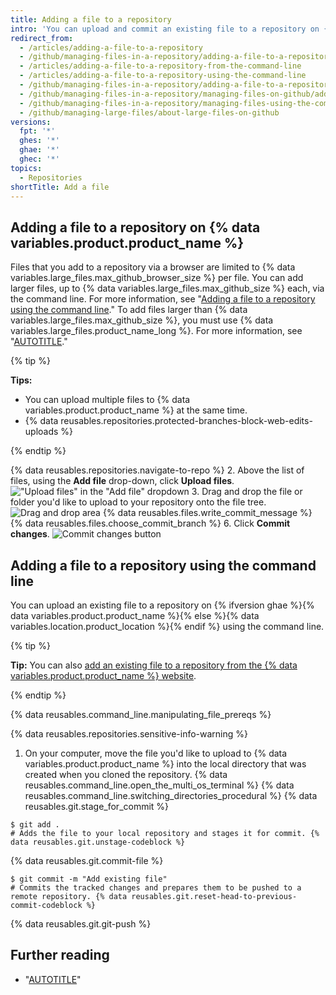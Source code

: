 ```yaml
---
title: Adding a file to a repository
intro: 'You can upload and commit an existing file to a repository on {% data variables.product.product_name %} or by using the command line.'
redirect_from:
  - /articles/adding-a-file-to-a-repository
  - /github/managing-files-in-a-repository/adding-a-file-to-a-repository
  - /articles/adding-a-file-to-a-repository-from-the-command-line
  - /articles/adding-a-file-to-a-repository-using-the-command-line
  - /github/managing-files-in-a-repository/adding-a-file-to-a-repository-using-the-command-line
  - /github/managing-files-in-a-repository/managing-files-on-github/adding-a-file-to-a-repository
  - /github/managing-files-in-a-repository/managing-files-using-the-command-line/adding-a-file-to-a-repository-using-the-command-line
  - /github/managing-large-files/about-large-files-on-github
versions:
  fpt: '*'
  ghes: '*'
  ghae: '*'
  ghec: '*'
topics:
  - Repositories
shortTitle: Add a file
---
```


## Adding a file to a repository on {% data variables.product.product_name %}

Files that you add to a repository via a browser are limited to {% data variables.large_files.max_github_browser_size %} per file. You can add larger files, up to {% data variables.large_files.max_github_size %} each, via the command line. For more information, see "[Adding a file to a repository using the command line](#adding-a-file-to-a-repository-using-the-command-line)." To add files larger than {% data variables.large_files.max_github_size %}, you must use {% data variables.large_files.product_name_long %}. For more information, see "[AUTOTITLE](/repositories/working-with-files/managing-large-files/about-large-files-on-github)."

{% tip %}

**Tips:**
- You can upload multiple files to {% data variables.product.product_name %} at the same time.
- {% data reusables.repositories.protected-branches-block-web-edits-uploads %}

{% endtip %}

{% data reusables.repositories.navigate-to-repo %}
2. Above the list of files, using the **Add file** drop-down, click **Upload files**.
  !["Upload files" in the "Add file" dropdown](/assets/images/help/repository/upload-files-button.png)
3. Drag and drop the file or folder you'd like to upload to your repository onto the file tree.
![Drag and drop area](/assets/images/help/repository/upload-files-drag-and-drop.png)
{% data reusables.files.write_commit_message %}
{% data reusables.files.choose_commit_branch %}
6. Click **Commit changes**.
![Commit changes button](/assets/images/help/repository/commit-changes-button.png)

## Adding a file to a repository using the command line

You can upload an existing file to a repository on {% ifversion ghae %}{% data variables.product.product_name %}{% else %}{% data variables.location.product_location %}{% endif %} using the command line.

{% tip %}

**Tip:** You can also [add an existing file to a repository from the {% data variables.product.product_name %} website](/repositories/working-with-files/managing-files/adding-a-file-to-a-repository).

{% endtip %}

{% data reusables.command_line.manipulating_file_prereqs %}

{% data reusables.repositories.sensitive-info-warning %}

1. On your computer, move the file you'd like to upload to {% data variables.product.product_name %} into the local directory that was created when you cloned the repository.
{% data reusables.command_line.open_the_multi_os_terminal %}
{% data reusables.command_line.switching_directories_procedural %}
{% data reusables.git.stage_for_commit %}
  ```shell
  $ git add .
  # Adds the file to your local repository and stages it for commit. {% data reusables.git.unstage-codeblock %}
  ```
{% data reusables.git.commit-file %}
  ```shell
  $ git commit -m "Add existing file"
  # Commits the tracked changes and prepares them to be pushed to a remote repository. {% data reusables.git.reset-head-to-previous-commit-codeblock %}
  ```
{% data reusables.git.git-push %}

## Further reading

- "[AUTOTITLE](/get-started/importing-your-projects-to-github/importing-source-code-to-github//adding-locally-hosted-code-to-github)"
